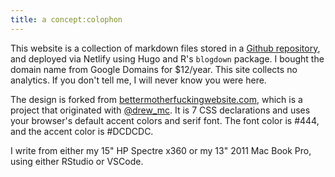 ```yaml
---
title: a concept:colophon
---
```


This website is a collection of markdown files stored in a [Github repository](https://github.com/deblnia/deblnia.github.io), and deployed via Netlify using Hugo and R's `blogdown` package. I bought the domain name from Google Domains for $12/year. This site collects no analytics. If you don't tell me, I will never know you were here. 

The design is forked from [bettermotherfuckingwebsite.com](http://bettermotherfuckingwebsite.com/), which is a project that originated with [@drew_mc](https://twitter.com/drew_mc). It is 7 CSS declarations and uses your browser's default accent colors and serif font. The font color is #444, and the accent color is #DCDCDC. 

I write from either my 15" HP Spectre x360 or my 13" 2011 Mac Book Pro, using either RStudio or VSCode. 